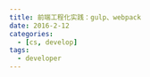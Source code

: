 ```yaml
---
title: 前端工程化实践：gulp、webpack
date: 2016-2-12
categories:
  - [cs, develop]
tags:
  - developer
---
```

